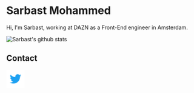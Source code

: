 # Sarbast Mohammed

Hi, I'm Sarbast, working at DAZN as a Front-End engineer in Amsterdam.

![Sarbast's github stats](https://github-readme-stats.vercel.app/api?username=sarkurd&show_icons=true&theme=vue-dark&count_private=true)

## Contact

<a href="https://twitter.com/SarKurd"><img src="./Twitter_Logo_Blue.svg" height="48" width="48"  alt="twitter"></a>
